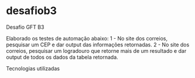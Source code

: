 # desafiob3
Desafio GFT B3


Elaborado os testes de automação abaixo:
1 - No site dos correios, pesquisar um CEP e dar output das informações retornadas.
2 - No site dos correios, pesquisar um logradouro que retorne mais de um resultado e dar output de todos os dados da tabela retornada.


Tecnologias utilizadas


  
